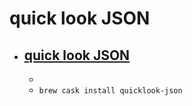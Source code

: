 # quick look JSON
- [quick look JSON](http://www.sagtau.com/quicklookjson.html)
  - 
  - 
  - `brew cask install quicklook-json`
